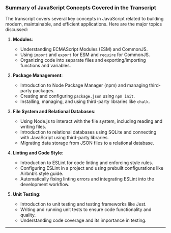 ### Summary of JavaScript Concepts Covered in the Transcript

The transcript covers several key concepts in JavaScript related to building modern, maintainable, and efficient applications. Here are the major topics discussed:

1. **Modules**:
    
    - Understanding ECMAScript Modules (ESM) and CommonJS.
    - Using `import` and `export` for ESM and `require` for CommonJS.
    - Organizing code into separate files and exporting/importing functions and variables.
2. **Package Management**:
    
    - Introduction to Node Package Manager (npm) and managing third-party packages.
    - Creating and configuring `package.json` using `npm init`.
    - Installing, managing, and using third-party libraries like `chalk`.
3. **File System and Relational Databases**:
    
    - Using Node.js to interact with the file system, including reading and writing files.
    - Introduction to relational databases using SQLite and connecting with JavaScript using third-party libraries.
    - Migrating data storage from JSON files to a relational database.
4. **Linting and Code Style**:
    
    - Introduction to ESLint for code linting and enforcing style rules.
    - Configuring ESLint in a project and using prebuilt configurations like Airbnb’s style guide.
    - Automatically fixing linting errors and integrating ESLint into the development workflow.
5. **Unit Testing**:
    
    - Introduction to unit testing and testing frameworks like Jest.
    - Writing and running unit tests to ensure code functionality and quality.
    - Understanding code coverage and its importance in testing.

---
